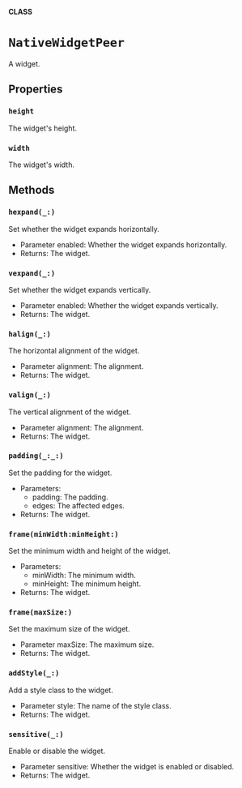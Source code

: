 **CLASS**

# `NativeWidgetPeer`

A widget.

## Properties
### `height`

The widget's height.

### `width`

The widget's width.

## Methods
### `hexpand(_:)`

Set whether the widget expands horizontally.
- Parameter enabled: Whether the widget expands horizontally.
- Returns: The widget.

### `vexpand(_:)`

Set whether the widget expands vertically.
- Parameter enabled: Whether the widget expands vertically.
- Returns: The widget.

### `halign(_:)`

The horizontal alignment of the widget.
- Parameter alignment: The alignment.
- Returns: The widget.

### `valign(_:)`

The vertical alignment of the widget.
- Parameter alignment: The alignment.
- Returns: The widget.

### `padding(_:_:)`

Set the padding for the widget.
- Parameters:
  - padding: The padding.
  - edges: The affected edges.
- Returns: The widget.

### `frame(minWidth:minHeight:)`

Set the minimum width and height of the widget.
- Parameters:
  - minWidth: The minimum width.
  - minHeight: The minimum height.
- Returns: The widget.

### `frame(maxSize:)`

Set the maximum size of the widget.
- Parameter maxSize: The maximum size.
- Returns: The widget.

### `addStyle(_:)`

Add a style class to the widget.
- Parameter style: The name of the style class.
- Returns: The widget.

### `sensitive(_:)`

Enable or disable the widget.
- Parameter sensitive: Whether the widget is enabled or disabled.
- Returns: The widget.
